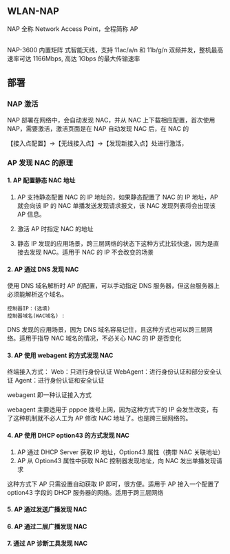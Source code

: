 
## WLAN-NAP

NAP 全称 Network Access Point，全程简称 AP



##

NAP-3600 内置矩阵 式智能天线，支持 11ac/a/n 和 11b/g/n 双频并发，整机最高速率可达 1166Mbps, 高达 1Gbps 的最大传输速率



## 部署 

### NAP 激活

NAP 部署在网络中，会自动发现 NAC，并从 NAC 上下载相应配置，首次使用 NAP，需要激活，激活页面是在 NAP 自动发现 NAC 后，在 NAC 的

【接入点配置】→【无线接入点】→【发现新接入点】处进行激活，


### AP 发现 NAC 的原理 

#### 1. AP 配置静态 NAC 地址 

1. AP 支持静态配置 NAC 的 IP 地址的，如果静态配置了 NAC 的 IP 地址，AP 就会向该 IP 的 NAC 单播发送发现请求报文，该 NAC 发现列表将会出现该 AP 信息。  

2. 激活 AP 时指定 NAC 的地址  

3. 静态 IP 发现的应用场景，跨三层网络的状态下这种方式比较快速，因为是直接去发现 NAC。适用于 NAC 的 IP 不会改变的场景


#### 2. AP 通过 DNS 发现 NAC 

使用 DNS 域名解析时 AP 的配置，可以手动指定 DNS 服务器，但这台服务器上必须能解析这个域名。 

```
控制器IP：(选填)
控制器域名(WAC域名) :

```

DNS 发现的应用场景，因为 DNS 域名容易记住，且这种方式也可以跨三层网络。适用于指导 NAC 域名的情况，不必关心 NAC 的 IP 是否变化
 


#### 3. AP 使用 webagent 的方式发现 NAC 

终端接入方式：
    Web：只进行身份认证
    WebAgent：进行身份认证和部分安全认证
    Agent：进行身份认证和安全认证

webagent 即一种认证接入方式

webagent 主要适用于 pppoe 拨号上网，因为这种方式下的 IP 会发生改变，有了这种机制就不必人工为 AP 修改 NAC 地址了。也是跨三层网络的。 



#### 4. AP 使用 DHCP option43 的方式发现 NAC 

1. AP 通过 DHCP Server 获取 IP 地址，Option43 属性（携带 NAC 关联地址） 
2. AP 从 Option43 属性中获取 NAC 控制器发现地址，向 NAC 发出单播发现请求  


这种方式下 AP 只需设置自动获取 IP 即可，很方便。适用于 AP 接入一个配置了option43 字段的 DHCP 服务器的网络。适用于跨三层网络


#### 5. AP 通过发送广播发现 NAC 



#### 6. AP 通过二层广播发现 NAC 




#### 7. 通过 AP 诊断工具发现 NAC 



## 

